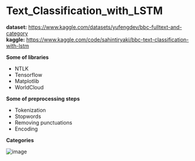 # Text_Classification_with_LSTM


**dataset:** https://www.kaggle.com/datasets/yufengdev/bbc-fulltext-and-category <br>
**kaggle:** https://www.kaggle.com/code/sahintiryaki/bbc-text-classification-with-lstm

**Some of libraries**
<ul>

<li>NTLK</li>
<li>Tensorflow</li>
<li>Matplotlib</li>
<li>WorldCloud</li>
</ul>

**Some of preprocessing steps**
<ul>
<li>Tokenization</li>
<li>Stopwords</li>
<li>Removing punctuations</li>
<li>Encoding</li>
</ul>

**Categories**

![image](https://user-images.githubusercontent.com/59391291/191514359-557f9ed1-f56e-4c31-98c8-3f54329f2ea5.png)


